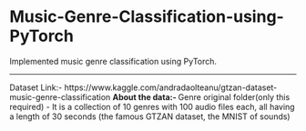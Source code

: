 # Music-Genre-Classification-using-PyTorch
Implemented music genre classification using PyTorch.
<hr>
Dataset Link:- https://www.kaggle.com/andradaolteanu/gtzan-dataset-music-genre-classification
<b> About the data:- </b> Genre original folder(only this required) - It is a collection of 10 genres with 100 audio files each, all having a length of 30 seconds (the famous GTZAN dataset, the MNIST of sounds)
